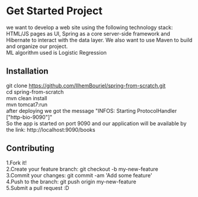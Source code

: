 # Get Started Project

we want to develop a web site using the following technology stack: HTML/JS pages as UI, Spring as a core server-side framework and Hibernate to interact with the data layer. We also want to use Maven to build and organize our project.  <br />
ML algorithm used is Logistic Regression <br />
## Installation

git clone https://github.com/IlhemBouriel/spring-from-scratch.git <br />
cd spring-from-scratch<br />
mvn clean install<br/>
mvn tomcat7:run<br/>
after deploying we got the message "INFOS: Starting ProtocolHandler ["http-bio-9090"]"</br>
So the app is started on port 9090  and our application will be available by the link:
http://localhost:9090/books
## Contributing
1.Fork it!</br>
2.Create your feature branch: git checkout -b my-new-feature</br>
3.Commit your changes: git commit -am 'Add some feature'</br>
4.Push to the branch: git push origin my-new-feature</br>
5.Submit a pull request :D</br>
